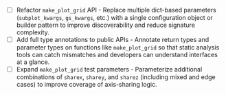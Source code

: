 
* [ ] Refactor `make_plot_grid` API - Replace multiple dict-based parameters (`subplot_kwargs`, `gs_kwargs`, etc.) with a single configuration object or builder pattern to improve discoverability and reduce signature complexity.
* [ ] Add full type annotations to public APIs - Annotate return types and parameter types on functions like `make_plot_grid` so that static analysis tools can catch mismatches and developers can understand interfaces at a glance.
* [ ] Expand `make_plot_grid` test parameters - Parameterize additional combinations of `sharex`, `sharey`, and `sharez` (including mixed and edge cases) to improve coverage of axis-sharing logic.
